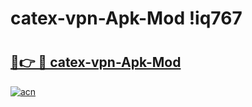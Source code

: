 # catex-vpn-Apk-Mod !iq767

# <h2><a href="https://qxtupb.esa.edu.pl?title=catex-vpn-Apk-Mod&ref=iq767">🔗👉 🔴 catex-vpn-Apk-Mod</a></h2>

[![acn](https://github.com/user-attachments/assets/0f9c940e-d8b0-45ae-aac7-cd30a18b3e1c)](https://qxtupb.esa.edu.pl?title=catex-vpn-Apk-Mod&ref=iq767)

